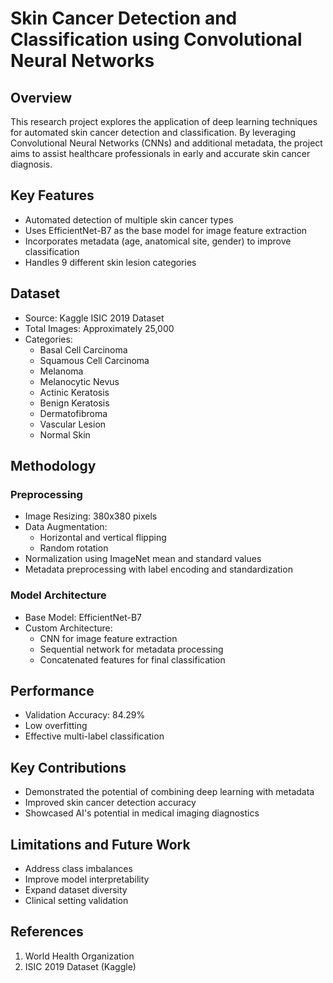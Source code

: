 # Skin Cancer Detection and Classification using Convolutional Neural Networks

## Overview

This research project explores the application of deep learning techniques for automated skin cancer detection and classification. By leveraging Convolutional Neural Networks (CNNs) and additional metadata, the project aims to assist healthcare professionals in early and accurate skin cancer diagnosis.

## Key Features

- Automated detection of multiple skin cancer types
- Uses EfficientNet-B7 as the base model for image feature extraction
- Incorporates metadata (age, anatomical site, gender) to improve classification
- Handles 9 different skin lesion categories

## Dataset

- Source: Kaggle ISIC 2019 Dataset
- Total Images: Approximately 25,000
- Categories:
  - Basal Cell Carcinoma
  - Squamous Cell Carcinoma
  - Melanoma
  - Melanocytic Nevus
  - Actinic Keratosis
  - Benign Keratosis
  - Dermatofibroma
  - Vascular Lesion
  - Normal Skin

## Methodology

### Preprocessing
- Image Resizing: 380x380 pixels
- Data Augmentation: 
  - Horizontal and vertical flipping
  - Random rotation
- Normalization using ImageNet mean and standard values
- Metadata preprocessing with label encoding and standardization

### Model Architecture
- Base Model: EfficientNet-B7
- Custom Architecture:
  - CNN for image feature extraction
  - Sequential network for metadata processing
  - Concatenated features for final classification

## Performance

- Validation Accuracy: 84.29%
- Low overfitting
- Effective multi-label classification

## Key Contributions

- Demonstrated the potential of combining deep learning with metadata
- Improved skin cancer detection accuracy
- Showcased AI's potential in medical imaging diagnostics

## Limitations and Future Work

- Address class imbalances
- Improve model interpretability
- Expand dataset diversity
- Clinical setting validation

## References

1. World Health Organization
2. ISIC 2019 Dataset (Kaggle)
